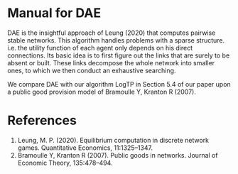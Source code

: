 # Manual for DAE
DAE is the insightful approach of Leung (2020) that computes pairwise stable networks. This algorithm handles problems with a sparse structure.
i.e. the utility function of each agent only depends on his direct connections. 
Its basic idea is to first figure out the links that are surely to be absent or built. These links decompose the whole network into smaller ones, to which we then 
conduct an exhaustive searching. 

We compare DAE with our algorithm LogTP in Section 5.4 of our paper upon a public good provision model of Bramoulle Y, Kranton R (2007).

# References
1. Leung, M. P. (2020). Equilibrium computation in discrete network games. Quantitative Economics, 11:1325–1347.
2. Bramoulle Y, Kranton R (2007). Public goods in networks. Journal of Economic Theory, 135:478–494.
